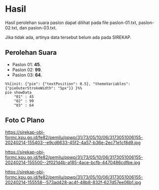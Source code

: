 # Hasil

Hasil perolehan suara paslon dapat dilihat pada file paslon-01.txt, paslon-02.txt, dan paslon-03.txt.

Jika tidak ada, artinya data tersebut belum ada pada SIREKAP.

## Perolehan Suara

 * Paslon 01: **45**.
 * Paslon 02: **99**.
 * Paslon 03: **64**.

```mermaid
%%{init: {"pie": {"textPosition": 0.5}, "themeVariables": {"pieOuterStrokeWidth": "5px"}} }%%
pie showData
    "01" : 45
    "02" : 99
    "03" : 64
```
## Foto C Plano

https://sirekap-obj-formc.kpu.go.id/fe82/pemilu/ppwp/31/73/05/10/06/3173051006155-20240214-155403--e9cd6633-45f2-4a57-b36e-2ec71e1cf8d9.jpg

https://sirekap-obj-formc.kpu.go.id/fe82/pemilu/ppwp/31/73/05/10/06/3173051006155-20240214-155500--2f021d4b-a185-4ace-bcfb-4470486cdfbe.jpg

https://sirekap-obj-formc.kpu.go.id/fe82/pemilu/ppwp/31/73/05/10/06/3173051006155-20240214-155558--573ad428-ac4f-48b8-832f-627d57ee06b1.jpg
